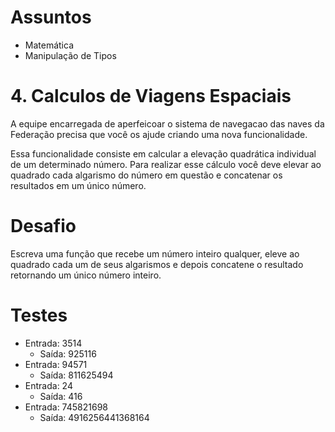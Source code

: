# Assuntos
- Matemática
- Manipulação de Tipos

# 4. Calculos de Viagens Espaciais
A equipe encarregada de aperfeicoar o sistema de navegacao das naves da Federação precisa que você os ajude criando uma nova funcionalidade.

Essa funcionalidade consiste em calcular a elevação quadrática individual de um determinado número.
Para realizar esse cálculo você deve elevar ao quadrado cada algarismo do número em questão e concatenar os resultados em um único número.

# Desafio
Escreva uma função que recebe um número inteiro qualquer, eleve ao quadrado cada um de seus algarismos e depois concatene o resultado retornando um único número inteiro.

# Testes
- Entrada: 3514
  - Saída: 925116
- Entrada: 94571
  - Saída: 811625494
- Entrada: 24
  - Saída: 416
- Entrada: 745821698
  - Saída: 4916256441368164